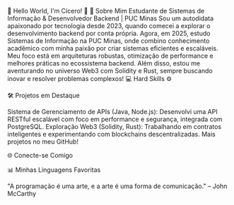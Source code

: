🌟 Hello World, I'm Cícero! 👋
🚀 Sobre Mim
Estudante de Sistemas de Informação & Desenvolvedor Backend | PUC Minas
Sou um autodidata apaixonado por tecnologia desde 2023, quando comecei a explorar o desenvolvimento backend por conta própria. Agora, em 2025, estudo Sistemas de Informação na PUC Minas, onde combino conhecimento acadêmico com minha paixão por criar sistemas eficientes e escaláveis. Meu foco está em arquiteturas robustas, otimização de performance e melhores práticas no ecossistema backend. Além disso, estou me aventurando no universo Web3 com Solidity e Rust, sempre buscando inovar e resolver problemas complexos!
💻 Hard Skills ⚙️

🛠️ Projetos em Destaque

Sistema de Gerenciamento de APIs (Java, Node.js): Desenvolvi uma API RESTful escalável com foco em performance e segurança, integrada com PostgreSQL.
Exploração Web3 (Solidity, Rust): Trabalhando em contratos inteligentes e experimentando com blockchains descentralizadas.
Mais projetos no meu GitHub!

🌐 Conecte-se Comigo

📊 Minhas Linguagens Favoritas


"A programação é uma arte, e a arte é uma forma de comunicação." – John McCarthy
